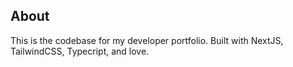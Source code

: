 ## About
This is the codebase for my developer portfolio. Built with NextJS, TailwindCSS, Typecript, and love.
